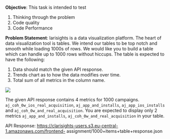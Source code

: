 
**Objective**: This task is intended to test
1. Thinking through the problem
2. Code quality
3. Code Performance

**Problem Statement**: larisights is a data visualization platform. The heart of data visualization tool is tables. 
We intend our tables to be top notch and smooth while loading 1000s of rows. We would like you to build a table which
can handle up to 1000 rows without hiccups. The table is expected to have the following:

1. Data should match the given API response.
2. Trends chart as to how the data modifies over time.
3. Total sum of all metrics in the column name.

![](https://i.imgur.com/VrXM3fU.png)

The given API response contains 4 metrics for 1000 campaigns. 
`aj_coh_0w_ios_real_acquisition`, `aj_app_and_installs`, `aj_app_ios_installs` and `aj_coh_0w_and_real_acquisition`. 
You are expected to display only 2 metrics `aj_app_and_installs`, `aj_coh_0w_and_real_acquisition` in your table.

API Response: https://clarisights-users.s3.eu-central-1.amazonaws.com/frontend- assignment/1000+items+table+response.json
